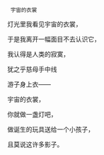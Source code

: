      宇宙的衣裳 

   灯光里我看见宇宙的衣裳，

   于是我离开一幅面目不去认识它，

   我认得是人类的寂寞，

   犹之乎慈母手中线

   游子身上衣——

   宇宙的衣裳，

   你就做一盏灯吧，

   做诞生的玩具送给一个小孩子，

   且莫说这许多影子。


